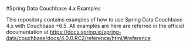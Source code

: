 #Spring Data Couchbase 4.x Examples

This repository contains examples of how to use Spring Data Couchbase 4.x with Couchbase +6.5. 
All examples are here are referred in the official documentation at https://docs.spring.io/spring-data/couchbase/docs/4.0.0.RC2/reference/html/#reference

